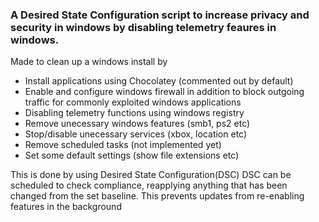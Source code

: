 ### A Desired State Configuration script to increase privacy and security in windows by disabling telemetry feaures in windows.

Made to clean up a windows install by
* Install applications using Chocolatey (commented out by default)
* Enable and configure windows firewall in addition to block outgoing traffic for commonly exploited windows applications
* Disabling telemetry functions using windows registry
* Remove unecessary windows features (smb1, ps2 etc)
* Stop/disable unecessary services (xbox, location etc)
* Remove scheduled tasks (not implemented yet)
* Set some default settings (show file extensions etc)

This is done by using Desired State Configuration(DSC)
DSC can be scheduled to check compliance, reapplying anything
that has been changed from the set baseline. 
This prevents updates from re-enabling features in the background